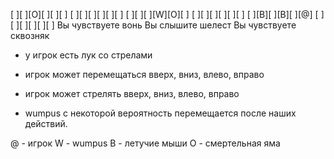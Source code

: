 ﻿[ ][ ][O][ ][ ][ ]
[ ][ ][ ][ ][ ][ ]
[ ][ ][ ][W][O][ ]
[ ][ ][ ][ ][ ][ ]
[ ][B][ ][B][ ][@]
[ ][ ][ ][ ][ ][ ]
Вы чувствуете вонь
Вы слышите шелест
Вы чувствуете сквозняк

- у игрок есть лук со стрелами
- игрок может перемещаться вверх, вниз, влево, вправо
- игрок может стрелять вверх, вниз, влево, вправо

- wumpus с некоторой вероятность перемещается после наших действий.

@ - игрок
W - wumpus
B - летучие мыши
O - смертельная яма

